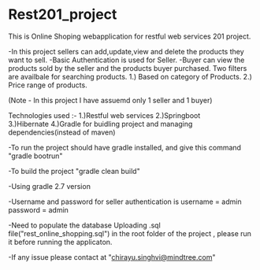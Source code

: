 # Rest201_project

This is Online Shoping webapplication for restful web services 201 project.

-In this project sellers can add,update,view and delete the products they want to sell.
-Basic Authentication is used for Seller.
-Buyer can view the products sold by the seller and the products buyer purchased.
	Two filters are availbale for searching products.
		1.) Based on category of Products.
		2.) Price range of products.

(Note - In this project I have assuemd only 1 seller and 1 buyer)

Technologies used :-
1.)Restful web services
2.)Springboot		
3.)Hibernate
4.)Gradle for buidling project and managing dependencies(instead of maven)

-To run the project should have gradle installed, and give this command
	"gradle bootrun"
	
-To build the project
	"gradle clean build"

-Using gradle 2.7 version

-Username and password for seller authentication is
	username = admin
	password = admin	
	
-Need to populate the database 
 Uploading .sql file("rest_online_shopping.sql") in the root folder of the project , please run it before running the applicaton.	


-If any issue please contact at "chirayu.singhvi@mindtree.com"
